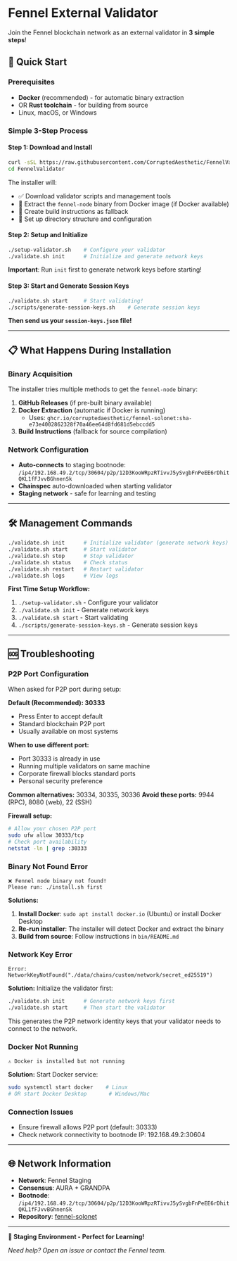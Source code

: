 # Fennel External Validator

Join the Fennel blockchain network as an external validator in **3 simple steps**!

## 🚀 Quick Start

### Prerequisites
- **Docker** (recommended) - for automatic binary extraction
- OR **Rust toolchain** - for building from source
- Linux, macOS, or Windows

### Simple 3-Step Process

#### Step 1: Download and Install
```bash
curl -sSL https://raw.githubusercontent.com/CorruptedAesthetic/FennelValidator/main/install.sh | bash
cd FennelValidator
```

The installer will:
- ✅ Download validator scripts and management tools
- 🐳 Extract the `fennel-node` binary from Docker image (if Docker available)
- 📝 Create build instructions as fallback
- 🔧 Set up directory structure and configuration

#### Step 2: Setup and Initialize
```bash
./setup-validator.sh    # Configure your validator
./validate.sh init      # Initialize and generate network keys
```

**Important**: Run `init` first to generate network keys before starting!

#### Step 3: Start and Generate Session Keys
```bash
./validate.sh start     # Start validating!
./scripts/generate-session-keys.sh    # Generate session keys
```

**Then send us your `session-keys.json` file!**

---

## 📋 What Happens During Installation

### Binary Acquisition
The installer tries multiple methods to get the `fennel-node` binary:

1. **GitHub Releases** (if pre-built binary available)
2. **Docker Extraction** (automatic if Docker is running)
   - Uses: `ghcr.io/corruptedaesthetic/fennel-solonet:sha-e73e4002862328f70a46ee64d8fd681d5ebccdd5`
3. **Build Instructions** (fallback for source compilation)

### Network Configuration  
- **Auto-connects** to staging bootnode: `/ip4/192.168.49.2/tcp/30604/p2p/12D3KooWRpzRTivvJ5ySvgbFnPeEE6rDhitQKL1fFJvvBGhnenSk`
- **Chainspec** auto-downloaded when starting validator
- **Staging network** - safe for learning and testing

---

## 🛠️ Management Commands

```bash
./validate.sh init      # Initialize validator (generate network keys) - Run this first!
./validate.sh start     # Start validator
./validate.sh stop      # Stop validator  
./validate.sh status    # Check status
./validate.sh restart   # Restart validator
./validate.sh logs      # View logs
```

**First Time Setup Workflow:**
1. `./setup-validator.sh` - Configure your validator
2. `./validate.sh init` - Generate network keys 
3. `./validate.sh start` - Start validating
4. `./scripts/generate-session-keys.sh` - Generate session keys

---

## 🆘 Troubleshooting

### P2P Port Configuration
When asked for P2P port during setup:

**Default (Recommended): 30333**
- Press Enter to accept default
- Standard blockchain P2P port
- Usually available on most systems

**When to use different port:**
- Port 30333 is already in use
- Running multiple validators on same machine
- Corporate firewall blocks standard ports
- Personal security preference

**Common alternatives:** 30334, 30335, 30336
**Avoid these ports:** 9944 (RPC), 8080 (web), 22 (SSH)

**Firewall setup:**
```bash
# Allow your chosen P2P port
sudo ufw allow 30333/tcp
# Check port availability  
netstat -ln | grep :30333
```

### Binary Not Found Error
```
❌ Fennel node binary not found!
Please run: ./install.sh first
```

**Solutions:**
1. **Install Docker**: `sudo apt install docker.io` (Ubuntu) or install Docker Desktop
2. **Re-run installer**: The installer will detect Docker and extract the binary
3. **Build from source**: Follow instructions in `bin/README.md`

### Network Key Error
```
Error: NetworkKeyNotFound("./data/chains/custom/network/secret_ed25519")
```

**Solution:** Initialize the validator first:
```bash
./validate.sh init      # Generate network keys first
./validate.sh start     # Then start the validator
```

This generates the P2P network identity keys that your validator needs to connect to the network.

### Docker Not Running
```
⚠️ Docker is installed but not running
```

**Solution:** Start Docker service:
```bash
sudo systemctl start docker    # Linux
# OR start Docker Desktop       # Windows/Mac
```

### Connection Issues
- Ensure firewall allows P2P port (default: 30333)
- Check network connectivity to bootnode IP: 192.168.49.2:30604

---

## 🌐 Network Information

- **Network**: Fennel Staging
- **Consensus**: AURA + GRANDPA  
- **Bootnode**: `/ip4/192.168.49.2/tcp/30604/p2p/12D3KooWRpzRTivvJ5ySvgbFnPeEE6rDhitQKL1fFJvvBGhnenSk`
- **Repository**: [fennel-solonet](https://github.com/CorruptedAesthetic/fennel-solonet)

---

**🧪 Staging Environment - Perfect for Learning!**

*Need help? Open an issue or contact the Fennel team.* 